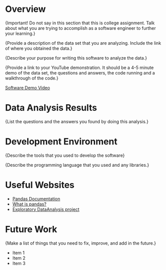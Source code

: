 # Overview

{Important! Do not say in this section that this is college assignment. Talk about what you are trying to accomplish as a software engineer to further your learning.}

{Provide a description of the data set that you are analyzing. Include the link of where you obtained the data.}

{Describe your purpose for writing this software to analyze the data.}

{Provide a link to your YouTube demonstration. It should be a 4-5 minute demo of the data set, the questions and answers, the code running and a walkthrough of the code.}

[Software Demo Video](http://youtube.link.goes.here)

# Data Analysis Results

{List the questions and the answers you found by doing this analysis.}

# Development Environment

{Describe the tools that you used to develop the software}

{Describe the programming language that you used and any libraries.}

# Useful Websites

- [Pandas Documentation](https://pandas.pydata.org/docs/)
- [What is pandas?](https://www.youtube.com/watch?v=dcqPhpY7tWk)
- [Exploratory DataAnalysis project](https://www.youtube.com/watch?v=4sZFkPw87ng)

# Future Work

{Make a list of things that you need to fix, improve, and add in the future.}

- Item 1
- Item 2
- Item 3
